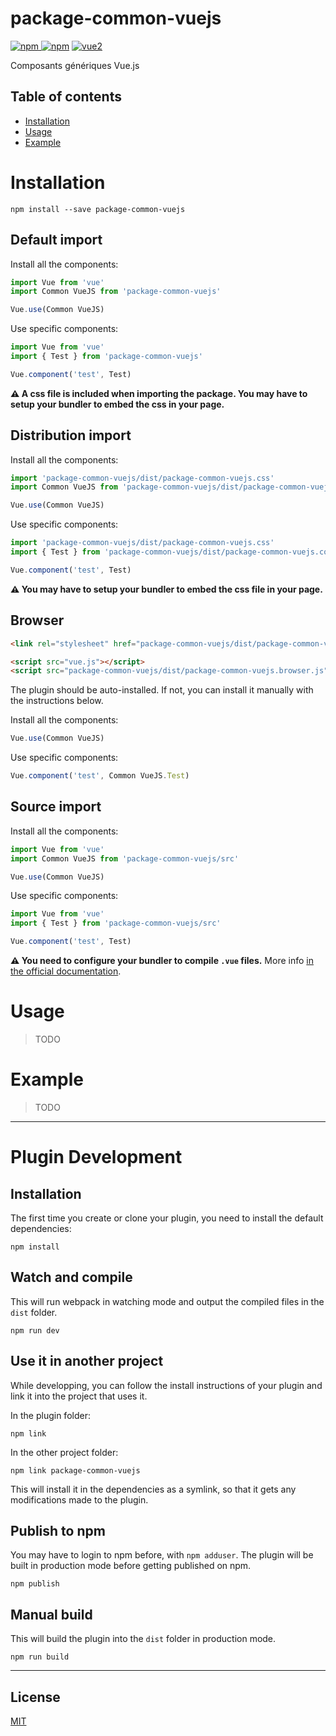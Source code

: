 # package-common-vuejs

[![npm](https://img.shields.io/npm/v/package-common-vuejs.svg) ![npm](https://img.shields.io/npm/dm/package-common-vuejs.svg)](https://www.npmjs.com/package/package-common-vuejs)
[![vue2](https://img.shields.io/badge/vue-2.x-brightgreen.svg)](https://vuejs.org/)

Composants génériques Vue.js

## Table of contents

- [Installation](#installation)
- [Usage](#usage)
- [Example](#example)

# Installation

```
npm install --save package-common-vuejs
```

## Default import

Install all the components:

```javascript
import Vue from 'vue'
import Common VueJS from 'package-common-vuejs'

Vue.use(Common VueJS)
```

Use specific components:

```javascript
import Vue from 'vue'
import { Test } from 'package-common-vuejs'

Vue.component('test', Test)
```

**⚠️ A css file is included when importing the package. You may have to setup your bundler to embed the css in your page.**

## Distribution import

Install all the components:

```javascript
import 'package-common-vuejs/dist/package-common-vuejs.css'
import Common VueJS from 'package-common-vuejs/dist/package-common-vuejs.common'

Vue.use(Common VueJS)
```

Use specific components:

```javascript
import 'package-common-vuejs/dist/package-common-vuejs.css'
import { Test } from 'package-common-vuejs/dist/package-common-vuejs.common'

Vue.component('test', Test)
```

**⚠️ You may have to setup your bundler to embed the css file in your page.**

## Browser

```html
<link rel="stylesheet" href="package-common-vuejs/dist/package-common-vuejs.css"/>

<script src="vue.js"></script>
<script src="package-common-vuejs/dist/package-common-vuejs.browser.js"></script>
```

The plugin should be auto-installed. If not, you can install it manually with the instructions below.

Install all the components:

```javascript
Vue.use(Common VueJS)
```

Use specific components:

```javascript
Vue.component('test', Common VueJS.Test)
```

## Source import

Install all the components:

```javascript
import Vue from 'vue'
import Common VueJS from 'package-common-vuejs/src'

Vue.use(Common VueJS)
```

Use specific components:

```javascript
import Vue from 'vue'
import { Test } from 'package-common-vuejs/src'

Vue.component('test', Test)
```

**⚠️ You need to configure your bundler to compile `.vue` files.** More info [in the official documentation](https://vuejs.org/v2/guide/single-file-components.html).

# Usage

> TODO

# Example

> TODO

---

# Plugin Development

## Installation

The first time you create or clone your plugin, you need to install the default dependencies:

```
npm install
```

## Watch and compile

This will run webpack in watching mode and output the compiled files in the `dist` folder.

```
npm run dev
```

## Use it in another project

While developping, you can follow the install instructions of your plugin and link it into the project that uses it.

In the plugin folder:

```
npm link
```

In the other project folder:

```
npm link package-common-vuejs
```

This will install it in the dependencies as a symlink, so that it gets any modifications made to the plugin.

## Publish to npm

You may have to login to npm before, with `npm adduser`. The plugin will be built in production mode before getting published on npm.

```
npm publish
```

## Manual build

This will build the plugin into the `dist` folder in production mode.

```
npm run build
```

---

## License

[MIT](http://opensource.org/licenses/MIT)
